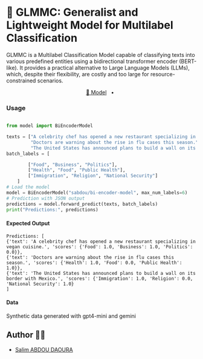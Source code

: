 # 🤖 GLMMC: Generalist and Lightweight Model for Multilabel Classification 

GLMMC is a Multilabel Classification Model capable of classifying texts into various predefined entities using a bidirectional transformer encoder (BERT-like). It provides a practical alternative to Large Language Models (LLMs), which, despite their flexibility, are costly and too large for resource-constrained scenarios.

<p align="center">
    <a href="https://huggingface.co/sabdou/bi-encoder-model">🤗 Model</a>
    <span>&nbsp;&nbsp;•&nbsp;&nbsp;</span>
    </a>
</p>

### Usage
```python

from model import BiEncoderModel

texts = ["A celebrity chef has opened a new restaurant specializing in vegan cuisine.",
         "Doctors are warning about the rise in flu cases this season.",
         "The United States has announced plans to build a wall on its border with Mexico."]
batch_labels = [

        ["Food", "Business", "Politics"],
        ["Health", "Food", "Public Health"],
        ["Immigration", "Religion", "National Security"]
    ]
# Load the model
model = BiEncoderModel("sabdou/bi-encoder-model", max_num_labels=6)
# Prediction with JSON output
predictions = model.forward_predict(texts, batch_labels)
print("Predictions:", predictions)

```


#### Expected Output

```
Predictions: [
{'text': 'A celebrity chef has opened a new restaurant specializing in vegan cuisine.', 'scores': {'Food': 1.0, 'Business': 1.0, 'Politics': 0.0}},
{'text': 'Doctors are warning about the rise in flu cases this season.', 'scores': {'Health': 1.0, 'Food': 0.0, 'Public Health': 1.0}},
{'text': 'The United States has announced plans to build a wall on its border with Mexico.', 'scores': {'Immigration': 1.0, 'Religion': 0.0, 'National Security': 1.0}
]

```

#### Data

Synthetic data generated with gpt4-mini and gemini 

## Author 🧑‍💻
- [Salim ABDOU DAOURA](https://github.com/sabdoudaoura)

